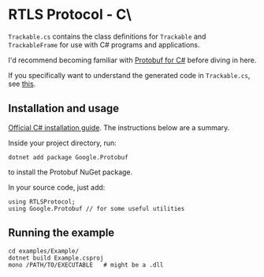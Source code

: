 # RTLS Protocol - C\

`Trackable.cs` contains the class definitions for `Trackable` and `TrackableFrame`
for use with C# programs and applications.

I'd recommend becoming familiar with [Protobuf for C#](https://developers.google.com/protocol-buffers/docs/csharptutorial) before diving in here.

If you specifically want to understand the generated code in `Trackable.cs`, see [this](https://developers.google.com/protocol-buffers/docs/reference/csharp-generated).

## Installation and usage

[Official C# installation guide](https://github.com/protocolbuffers/protobuf/tree/master/csharp). The instructions below are a summary.

Inside your project directory, run:

    dotnet add package Google.Protobuf

to install the Protobuf NuGet package.

In your source code, just add:

    using RTLSProtocol;
    using Google.Protobuf // for some useful utilities

## Running the example

    cd examples/Example/
    dotnet build Example.csproj
    mono /PATH/TO/EXECUTABLE   # might be a .dll
